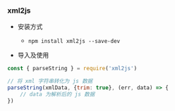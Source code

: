 ### xml2js

* 安装方式
    * `npm install xml2js --save-dev`

* 导入及使用
```js
const { parseString } = require('xml2js')

// 将 xml 字符串转化为 js 数据
parseString(xmlData, {trim: true}, (err, data) => {
    // data 为解析后的 js 数据
})
```